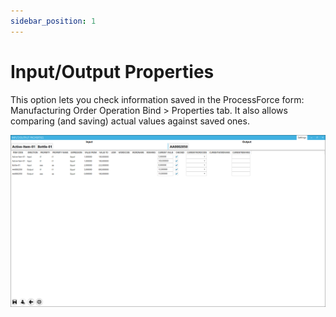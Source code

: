 ```yaml
---
sidebar_position: 1
---
```


# Input/Output Properties

This option lets you check information saved in the ProcessForce form: Manufacturing Order Operation Bind > Properties tab. It also allows comparing (and saving) actual values against saved ones.

![Input Output](./media/input-output-properties/input-output-properties.png)
